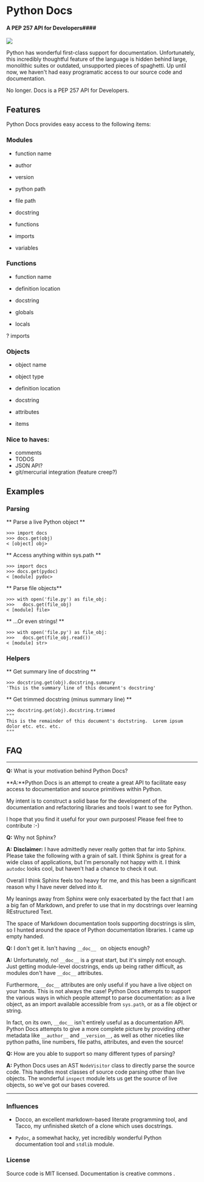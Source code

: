 Python Docs
===========

#### A PEP 257 API for Developers####

![](https://github.com/mvanveen/docs/raw/master/press.jpg)

Python has wonderful first-class support for documentation.  Unfortunately, this incredibly thoughtful feature of the language is hidden behind large, monolithic suites or outdated, unsupported pieces of spaghetti.  Up until now, we haven't had easy programatic access to our source code and documentation.

No longer.  Docs is a PEP 257 API for Developers.

## Features

Python Docs provides easy access to the following items:

### Modules
- function name
- author
- version
- python path
- file path
- docstring

- functions
- imports
- variables

### Functions

- function name
- definition location
- docstring

- globals
- locals

? imports

### Objects

- object name
- object type
- definition location
- docstring

- attributes
- items


### Nice to haves:

- comments
- TODOS
- JSON API?
- git/mercurial integration (feature creep?)


## Examples

### Parsing

** Parse a live Python object **

    >>> import docs
    >>> docs.get(obj)
    < [object] obj>

** Access anything within sys.path **

    >>> import docs
    >>> docs.get(pydoc)
    < [module] pydoc>

** Parse file objects**

    >>> with open('file.py') as file_obj:
    >>>   docs.get(file_obj)
    < [module] file>

** …Or even strings! **

    >>> with open('file.py') as file_obj:
    >>>   docs.get(file_obj.read())
    < [module] str>


### Helpers

** Get summary line of docstring **

    >>> docstring.get(obj).docstring.summary
	'This is the summary line of this document's docstring'

** Get trimmed docstring (minus summary line) **

    >>> docstring.get(obj).docstring.trimmed
    """
    This is the remainder of this document's doctstring.  Lorem ipsum
    dolor etc. etc. etc.
    """

## FAQ

---

**Q:** What is your motivation behind Python Docs?

**A:**Python Docs is an attempt to create a great API to facilitate easy access to documentation and source primitives within Python.

My intent is to construct a solid base for the development of the documentation and refactoring libraries and tools I want to see for Python.

I hope that you find it useful for your own purposes!  Please feel free to contribute :-)

**Q:** Why not Sphinx?

**A:**  **Disclaimer:** I have admittedly never really gotten that far into Sphinx.  Please take the following with a grain of salt.  I think Sphinx is great for a wide class of applications, but I'm personally not happy with it.  I think `autodoc` looks cool, but haven't had a chance to check it out.

Overall I think Sphinx feels too heavy for me, and this has been a significant reason why I have never delved into it.

My leanings away from Sphinx were only exacerbated by the fact that I am a big fan of Markdown, and prefer to use that in my docstrings over learning REstructured Text.

The space of Markdown documentation tools supporting docstrings is slim, so I hunted around the space of Python documentation libraries.  I came up empty handed.

**Q:** I don't get it.  Isn't having `__doc__ ` on objects enough?

**A:** Unfortunately, no!  `__doc__` is a great start, but it's simply not enough.  Just getting module-level docstrings, ends up being rather difficult, as modules don't have `__doc__` attributes.

Furthermore, `__doc__` attributes are only useful if you have a live object on your hands.  This is not always the case!  Python Docs attempts to support the various ways in which people attempt to parse documentation: as a live object, as an import available accessible from `sys.path`, or as a file object or string.

In fact, on its own, `__doc__` isn't entirely useful as a documentation API.  Python Docs attempts to give a more complete picture by providing other metadata like `__author__` and `__version__`, as well as other niceties like python paths, line numbers, file paths, attributes, and even the source!

**Q:** How are you able to support so many different types of parsing?

**A:** Python Docs uses an AST `NodeVisitor` class to directly parse the source code.  This handles most classes of source code parsing other than live objects.  The wonderful `inspect` module lets us get the source of live objects, so we've got our bases covered.

-----

### Influences

- Docco, an excellent markdown-based literate programming tool, and Tacco, my unfinished sketch of a clone which uses docstrings.

- `Pydoc`, a somewhat hacky, yet incredibly wonderful Python documentation tool and `stdlib` module.

### License

Source code is MIT licensed.  Documentation is creative commons <insert here>.